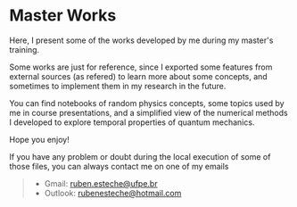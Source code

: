 # Master Works
Here, I present some of the works developed by me during my master's training.

Some works are just for reference, since I exported some features from external sources (as refered) to learn more about some concepts, 
and sometimes to implement them in my research in the future. 

You can find notebooks of random physics concepts, some topics used by me in course presentations, and a simplified
view of the numerical methods I developed to explore temporal properties of quantum mechanics. 

Hope you enjoy! 



 If you have any problem or doubt during the local execution of some of those files, you can always contact me on one of my emails 
> * Gmail: ruben.esteche@ufpe.br
> * Outlook: rubenesteche@hotmail.com
  
